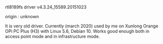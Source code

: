 rtl8189fs driver v4.3.24_15589.20151023

origin : unknown

It is very old driver. Currently (march 2020) used by me on Xunlong Orange OPi PC Plus (H3) with Linux 5.6, Debian 10. Works good enough both in access point mode and in infrastructure mode.






